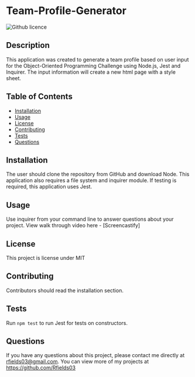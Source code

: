 # Team-Profile-Generator
![Github licence](http://img.shields.io/badge/license-MIT-blue.svg)

## Description
This application was created to generate a team profile based on user input for the Object-Oriented Programming Challenge using Node.js, Jest and Inquirer.  The input information will create a new html page with a style sheet.

## Table of Contents
* [Installation](#installation)
* [Usage](#usage)
* [License](#license)
* [Contributing](#contributing)
* [Tests](#tests)
* [Questions](#questions)

## Installation 
The user should clone the repository from GitHub and download Node. This application also requires a file system and inquirer module. If testing is required, this application uses Jest.

## Usage 
Use inquirer from your command line to answer questions about your project.
View walk through video here - [Screencastify]

## License 
This project is license under MIT

## Contributing 
Contributors should read the installation section. 

## Tests
Run `npm test` to run Jest for tests on constructors.

## Questions
If you have any questions about this project, please contact me directly at rfields03@gmail.com.  You can view more of my projects at https://github.com/Rfields03

